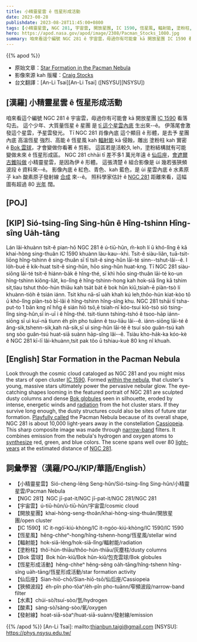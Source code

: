```yaml
---
title: 小精靈星雲 ê 恆星形成活動
date: 2023-08-28
publishdate: 2023-08-28T11:45:00+0800
tags: [小精靈星雲, NGC 281, 宇宙雲, 開放星團, IC 1590, 恆星風, 輻射能, 塗粉柱, Bok 雲球, 恆星形成活動, 仙后座, 狹頻波段, 水素, 酸素, 發射線]
hero: https://apod.nasa.gov/apod/image/2308/Pacman_Stocks_1080.jpg
summary: 咱來看這个編號 NGC 281 ê 宇宙雲，毋過你有可能會 kā 開放星團 IC 1590 看落勾去。
---
```


{{% apod %}}

- 原始文章：[Star Formation in the Pacman Nebula](https://apod.nasa.gov/apod/ap230828.html)
- 影像來源 kah 版權：[Craig Stocks](https://www.facebook.com/craigstocksphotography/)
- 台文翻譯：[An-Li Tsai][An-Li Tsai] ([NSYSU][NSYSU])

## [漢羅] 小精靈星雲 ê 恆星形成活動
咱來看這个編號 NGC 281 ê 宇宙雲，毋過你有可能會 kā 開放星團 [IC 1590][IC 1590] 看落勾去。
這个少年、大質量恆星 ê 星團 是 [tī 這个星雲內底][within the nebula] 生出來--ê。
伊落尾會激發這个星雲，予星雲發光。
Tī NGC 281 肖像內底 這个顯目 ê 形體，是去予 星團內底 高溫恆星 強烈、高能 ê 恆星風 kah [輻射能][radiation] kā 侵蝕，雕出 塗粉柱 kah 實密 ê [Bok 雲球][Bok globules]，才會變做你看著 ê 剪影。
這區若是活較久 leh，塗粉結構就有可能變做未來 ê 恆星形成區。
NGC 281 chhāi tī 差不多1 萬光年遠 ê [仙后座][Cassiopeia]，[會遮爾古錐叫做][Playfully called] 小精靈星雲，是因為伊 ê 形體。
這張清楚 ê 組合影像是 ùi 幾若張狹頻波段 ê 資料來--ê。
影像內底 ê 紅色、青色、kah 藍色，是 ùi 星雲內底 ê 水素原子 kah 酸素原子發射線 [合成][synthesize] 來--ê。
照科學家估計 ê [NGC 281][NGC 281] 距離來看，這幅圖有超過 80 [光年][light-years] 闊。

## [POJ] 

## [KIP] Sió-tsing-lîng Sing-hûn ê Hîng-tshinn Hîng-sîng Ua̍h-tāng
Lán lâi-khuànn tsit-ê pian-hō NGC 281 ê ú-tiū-hûn, m̄-koh lí ū khó-lîng ē kā khai-hòng sing-thuân IC 1590 khuànn làu-kau--khì.
Tsit-ê siàu-liân, tuā-tsit-liōng hîng-tshinn ê sing-thuân sī tī tsit-ê sing-hûn lāi-té sinn--tshut-lâi--ê.
I lo̍h-bué ē kik-huat tsit-ê sing-hûn, hōo sing-hûn huat-kng.
Tī NGC 281 siàu-siōng lāi-té tsit-ê hiánn-ba̍k ê hîng-thé, sī khì hōo sing-thuân lāi-té ko-un hîng-tshinn kiông-lia̍t, ko-lîng ê hîng-tshinn-hong kah hok-siā lîng kā tshim sit,tiau tshut thôo-hún thiāu kah tsa̍t ba̍t ê bok hûn kiû,tsiah-ē piàn-tsò lí khuànn-tio̍h ê tsián iánn.
Tsit khu nā-sī ua̍h khah kú leh,thôo-hún kiat-kòo tō ū khó-lîng piàn-tsò bī-lâi ê hîng-tshinn hîng-sîng khu.
NGC 281 tshāi tī tsha-put-to 1 bān kng nî hn̄g ê sián hiō tsō,ē tsiah-nī kóo-tsui kiò-tsò sió tsing-lîng sing-hûn,sī in-uī i ê hîng-thé.
tsit-tiunn tshing-tshó ê tsoo-ha̍p iánn-siōng sī uì kuí-nā tiunn e̍h pîn pho tuānn ê tsu-liāu lâi--ê.
iánn-siōng lāi-té ê âng-sik,tshenn-sik,kah nâ-sik,sī uì sing-hûn lāi-té ê tsuí sòo guân-tsú kah sng sòo guân-tsú huat-siā suànn ha̍p-sîng lâi--ê.
Tsiàu kho-ha̍k-ka kóo-kè ê NGC 281 kī-lī lâi-khuànn,tsit pak tôo ū tshiau-kuè 80 kng nî khuah.

## [English] Star Formation in the Pacman Nebula
Look through the cosmic cloud cataloged as NGC 281 and you might miss the stars of open cluster [IC 1590][IC 1590].
Formed [within the nebula][within the nebula], that cluster's young, massive stars ultimately power the pervasive nebular glow.
The eye-catching shapes looming in the featured portrait of NGC 281 are sculpted dusty columns and dense [Bok globules][Bok globules] seen in silhouette, eroded by intense, energetic winds and [radiation][radiation] from the hot cluster stars.
If they survive long enough, the dusty structures could also be sites of future star formation.
[Playfully called][Playfully called] the Pacman Nebula because of its overall shape, NGC 281 is about 10,000 light-years away in the constellation [Cassiopeia][Cassiopeia].
This sharp composite image was made through [narrow-band][narrow-band] filters.
It combines emission from the nebula's hydrogen and oxygen atoms to [synthesize][synthesize] red, green, and blue colors.
The scene spans well over 80 [light-years][light-years] at the estimated distance of [NGC 281][NGC 281].

## 詞彙學習（漢羅/POJ/KIP/華語/English）
- 【小精靈星雲】Sió-cheng-lêng Seng-hûn/Sió-tsing-lîng Sing-hûn/小精靈星雲/Pacman Nebula
- 【NGC 281】NGC jī-pat-it/NGC jī-pat-it/NGC 281/NGC 281
- 【宇宙雲】ú-tiū-hûn/ú-tiū-hûn/宇宙雲/cosmic cloud
- 【開放星團】khai-hòng-seng-thoân/khai-hòng-sing-thuân/開放星團/open cluster
- 【IC 1590】IC it-ngó͘-kiú-khòng/IC it-ngóo-kiú-khòng/IC 1590/IC 1590
- 【恆星風】hêng-chheⁿ-hong/hîng-tshenn-hong/恆星風/stellar wind
- 【輻射能】hok-siā-lêng/hok-siā-lîng/輻射能/radiation
- 【塗粉柱】thô͘-hún-thiāu/thôo-hún-thiāu/灰塵柱/dusty columns
- 【Bok 雲球】Bok hûn-kiû/Bok hûn-kiû/包克雲球/Bok globules
- 【恆星形成活動】hêng-chheⁿ hêng-sêng oa̍h-tāng/hîng-tshenn hîng-sîng ua̍h-tāng/恆星形成活動/star formation activity
- 【仙后座】Sian-hiō-chō/Sian-hiō-tsō/仙后座/Cassiopeia
- 【狹頻波段】e̍h-pîn pho-tōaⁿ/e̍h-pîn pho-tuānn/窄頻波段/narrow-band filter
- 【水素】chúi-sò͘/tsuí-sòo/氫/hydrogen
- 【酸素】sàng-sò͘/sàng-sòo/氧/oxygen
- 【發射線】hoat-siā-sòaⁿ/huat-siā-suànn/發射線/emission

{{% /apod %}}
[An-Li Tsai]: mailto:thianbun.taigi@gmail.com
[NSYSU]: https://phys.nsysu.edu.tw/

[copyright]: https://apod.nasa.gov/apod/fap/lib/about_apod.html#srapply
[License]: https://creativecommons.org/licenses/by/2.0/

[IC 1590]:https://ui.adsabs.harvard.edu/abs/1997AJ....113.2116G/abstract
[within the nebula]:https://chandra.harvard.edu/photo/2007/ngc281/
[Bok globules]:https://en.wikipedia.org/wiki/Bok_globule
[radiation]:https://science.nasa.gov/ems/10_ultravioletwaves
[Playfully called]:http://www.google.com/pacman/
[Cassiopeia]:http://www.hawastsoc.org/deepsky/cas/
[narrow-band]:https://apod.nasa.gov/apod/ap071102.html
[synthesize]:https://hubblesite.org/contents/articles/the-meaning-of-light-and-color
[light-years]:https://spaceplace.nasa.gov/light-year/en/
[NGC 281]:https://en.wikipedia.org/wiki/NGC_281
